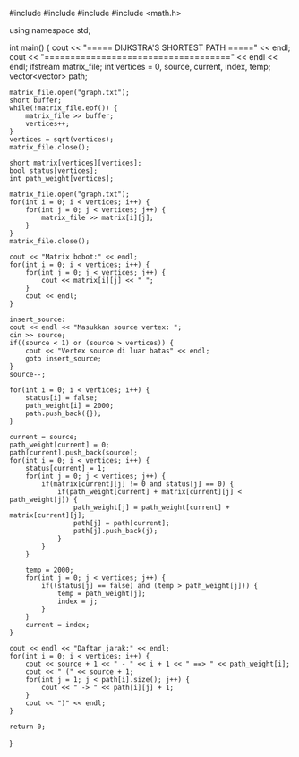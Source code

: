 #include <iostream>
#include <fstream>
#include <vector>
#include <math.h>

using namespace std;

int main() {
    cout << "===== DIJKSTRA'S SHORTEST PATH =====" << endl;
    cout << "====================================" << endl << endl;
    ifstream matrix_file;
    int vertices = 0, source, current, index, temp;
    vector<vector<int>> path;

    matrix_file.open("graph.txt");
    short buffer;
    while(!matrix_file.eof()) {
        matrix_file >> buffer;
        vertices++;
    }
    vertices = sqrt(vertices);
    matrix_file.close();

    short matrix[vertices][vertices];
    bool status[vertices];
    int path_weight[vertices];

    matrix_file.open("graph.txt");
    for(int i = 0; i < vertices; i++) {
        for(int j = 0; j < vertices; j++) {
            matrix_file >> matrix[i][j];
        }
    }
    matrix_file.close();

    cout << "Matrix bobot:" << endl;
    for(int i = 0; i < vertices; i++) {
        for(int j = 0; j < vertices; j++) {
            cout << matrix[i][j] << " ";
        }
        cout << endl;
    }

    insert_source:
    cout << endl << "Masukkan source vertex: ";
    cin >> source;
    if((source < 1) or (source > vertices)) {
        cout << "Vertex source di luar batas" << endl;
        goto insert_source;
    }
    source--;

    for(int i = 0; i < vertices; i++) {
        status[i] = false;
        path_weight[i] = 2000;
        path.push_back({});
    }

    current = source;
    path_weight[current] = 0;
    path[current].push_back(source);
    for(int i = 0; i < vertices; i++) {
        status[current] = 1;
        for(int j = 0; j < vertices; j++) {
            if(matrix[current][j] != 0 and status[j] == 0) {
                if(path_weight[current] + matrix[current][j] < path_weight[j]) {
                    path_weight[j] = path_weight[current] + matrix[current][j];
                    path[j] = path[current];
                    path[j].push_back(j);
                }
            }
        }

        temp = 2000;
        for(int j = 0; j < vertices; j++) {
            if((status[j] == false) and (temp > path_weight[j])) {
                temp = path_weight[j];
                index = j;
            }
        }
        current = index;
    }

    cout << endl << "Daftar jarak:" << endl;
    for(int i = 0; i < vertices; i++) {
        cout << source + 1 << " - " << i + 1 << " ==> " << path_weight[i];
        cout << " (" << source + 1;
        for(int j = 1; j < path[i].size(); j++) {
            cout << " -> " << path[i][j] + 1;
        }
        cout << ")" << endl;
    }

    return 0;
}
